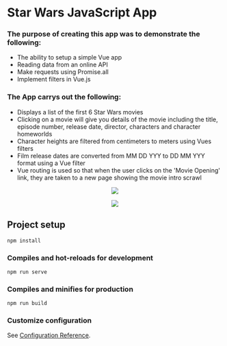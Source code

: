 # Star Wars JavaScript App

### The purpose of creating this app was to demonstrate the following:
* The ability to setup a simple Vue app
* Reading data from an online API
* Make requests using Promise.all
* Implement filters in Vue.js

### The App carrys out the following:
* Displays a list of the first 6 Star Wars movies
* Clicking on a movie will give you details of the movie including the title, episode number, release date, director, characters and character homeworlds
* Character heights are filtered from centimeters to meters using Vues filters
* Film release dates are converted from MM DD YYY to DD MM YYY format using a Vue filter
* Vue routing is used so that when the user clicks on the 'Movie Opening' link, they are taken to a new page showing the movie intro scrawl

<p align="center">
  <image src="https://github.com/ashmanq/star_wars_app/blob/master/screenshots/starWarsHomepage.png">
</p>
  
<p align="center">
  <image src="https://github.com/ashmanq/star_wars_app/blob/master/screenshots/movieScrawl.png">
</p>


## Project setup
```
npm install
```

### Compiles and hot-reloads for development
```
npm run serve
```

### Compiles and minifies for production
```
npm run build
```

### Customize configuration
See [Configuration Reference](https://cli.vuejs.org/config/).
